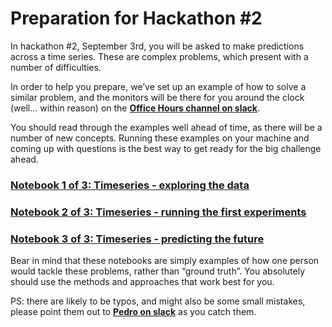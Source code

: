 # Preparation for Hackathon #2 

In hackathon #2, September 3rd, you will be asked to make predictions across a time series. These are complex problems, which present with a number of difficulties.   

In order to help you prepare, we’ve set up an example of how to solve a similar problem, and the monitors will be there for you around the clock (well… within reason) on the **[Office Hours channel on slack](https://ldssa.slack.com/messages/C6T1E97JL)**. 

You should read through the examples well ahead of time, as there will be a number of new concepts. Running these examples on your machine and coming up with questions is the best way to get ready for the big challenge ahead. 

### [Notebook 1 of 3: Timeseries - exploring the data](https://github.com/LDSSA/hackathon2/blob/master/Learning%20units/Timeseries_Part1_exploring_data.ipynb) 
### [Notebook 2 of 3: Timeseries - running the first experiments](https://github.com/LDSSA/hackathon2/blob/master/Learning%20units/Timeseries_Part2_running_first_experiments.ipynb)
### [Notebook 3 of 3: Timeseries - predicting the future](https://github.com/LDSSA/hackathon2/blob/master/Learning%20units/Timeseries_Part3_predicting_the_future.ipynb) 

Bear in mind that these notebooks are simply examples of how one person would tackle these problems, rather than “ground truth”. You absolutely should use the methods and approaches that work best for you. 

PS: there are likely to be typos, and might also be some small mistakes, please point them out to **[Pedro on slack](https://ldssa.slack.com/messages/D6F67GWEN)** as you catch them.
